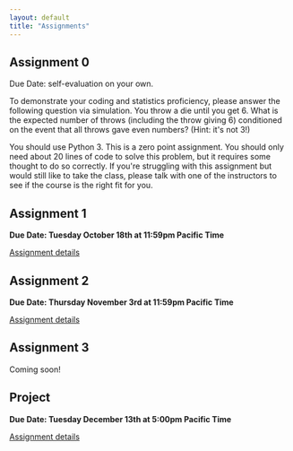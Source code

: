 ```yaml
---
layout: default
title: "Assignments"
---
```


## Assignment 0
Due Date: self-evaluation on your own.

To demonstrate your coding and statistics proficiency, please answer the following question via simulation. You throw a die until you get 6. What is the expected number of throws (including the throw giving 6) conditioned on the event that all throws gave even numbers? (Hint: it's not 3!)

You should use Python 3. This is a zero point assignment. You should only need about 20 lines of code to solve this problem, but it requires some thought to do so correctly. If you're struggling with this assignment but would still like to take the class, please talk with one of the instructors to see if the course is the right fit for you. 

## Assignment 1
**Due Date: Tuesday October 18th at 11:59pm Pacific Time**

[Assignment details](assignment1)

## Assignment 2
**Due Date: Thursday November 3rd at 11:59pm Pacific Time**

[Assignment details](assignment2)

## Assignment 3
Coming soon!

## Project
**Due Date: Tuesday December 13th at 5:00pm Pacific Time**

[Assignment details](project)
